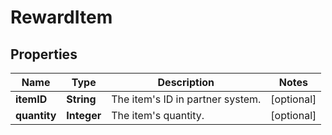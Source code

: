 

# RewardItem


## Properties

| Name | Type | Description | Notes |
|------------ | ------------- | ------------- | -------------|
|**itemID** | **String** | The item&#39;s ID in partner system. |  [optional] |
|**quantity** | **Integer** | The item&#39;s quantity. |  [optional] |



